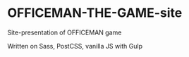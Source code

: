 # OFFICEMAN-THE-GAME-site
Site-presentation of OFFICEMAN game

Written on Sass, PostCSS, vanilla JS with Gulp
